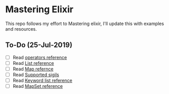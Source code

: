# Mastering Elixir

This repo follows my effort to Mastering elixir, I'll update this with examples
and resources.

## To-Do (25-Jul-2019)

- [ ] Read [operators reference](https://hexdocs.pm/elixir/operators.html)
- [ ] Read [List reference](https://hexdocs.pm/elixir/List.html)
- [ ] Read [Map refernce](https://hexdocs.pm/elixir/Map.html)
- [ ] Read [Supported sigils](http://elixir-lang.github.io/getting-started/sigils.html)
- [ ] Read [Keyword list reference](https://hexdocs.pm/elixir/Keyword.html)
- [ ] Read [MapSet reference](https://hexdocs.pm/elixir/MapSet.html)